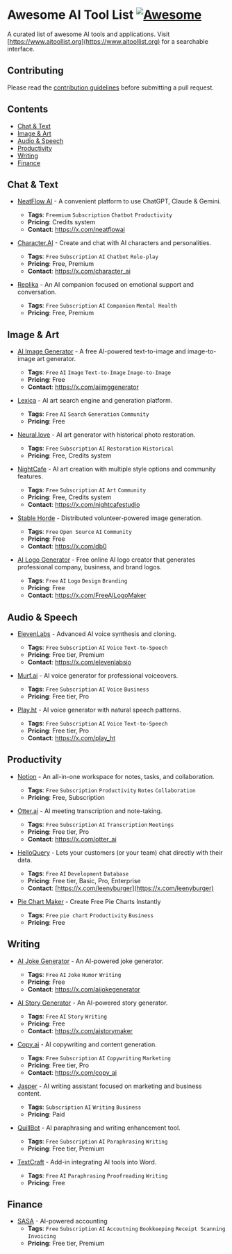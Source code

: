 # Awesome AI Tool List [![Awesome](https://awesome.re/badge.svg)](https://awesome.re)

A curated list of awesome AI tools and applications. Visit [https://www.aitoollist.org](https://www.aitoollist.org) for a searchable interface.

## Contributing

Please read the [contribution guidelines](CONTRIBUTING.md) before submitting a pull request.

## Contents
- [Chat & Text](#chat--text)
- [Image & Art](#image--art)
- [Audio & Speech](#audio--speech)
- [Productivity](#productivity)
- [Writing](#writing)
- [Finance](#finance)

## Chat & Text

- [NeatFlow AI](https://neatflowai.com) - A convenient platform to use ChatGPT, Claude & Gemini.
  - **Tags**: `Freemium` `Subscription` `Chatbot` `Productivity`
  - **Pricing**: Credits system
  - **Contact**: https://x.com/neatflowai

- [Character.AI](https://character.ai) - Create and chat with AI characters and personalities.
  - **Tags**: `Free` `Subscription` `AI` `Chatbot` `Role-play`
  - **Pricing**: Free, Premium
  - **Contact**: https://x.com/character_ai

- [Replika](https://replika.com) - An AI companion focused on emotional support and conversation.
  - **Tags**: `Free` `Subscription` `AI` `Companion` `Mental Health`
  - **Pricing**: Free, Premium

## Image & Art

- [AI Image Generator](https://www.aiimagegenerator.org) - A free AI-powered text-to-image and image-to-image art generator.
  - **Tags**: `Free` `AI` `Image` `Text-to-Image` `Image-to-Image`
  - **Pricing**: Free
  - **Contact**: https://x.com/aiimggenerator

- [Lexica](https://lexica.art) - AI art search engine and generation platform.
  - **Tags**: `Free` `AI` `Search` `Generation` `Community`
  - **Pricing**: Free

- [Neural.love](https://neural.love) - AI art generator with historical photo restoration.
  - **Tags**: `Free` `Subscription` `AI` `Restoration` `Historical`
  - **Pricing**: Free, Credits system

- [NightCafe](https://nightcafe.studio) - AI art creation with multiple style options and community features.
  - **Tags**: `Free` `Subscription` `AI` `Art` `Community`
  - **Pricing**: Free, Credits system
  - **Contact**: https://x.com/nightcafestudio

- [Stable Horde](https://stablehorde.net) - Distributed volunteer-powered image generation.
  - **Tags**: `Free` `Open Source` `AI` `Community`
  - **Pricing**: Free
  - **Contact**: https://x.com/db0

- [AI Logo Generator](https://www.ailogogenerator.org) - Free online AI logo creator that generates professional company, business, and brand logos.
  - **Tags**: `Free` `AI` `Logo` `Design` `Branding`
  - **Pricing**: Free
  - **Contact**: https://x.com/FreeAILogoMaker

## Audio & Speech

- [ElevenLabs](https://elevenlabs.io) - Advanced AI voice synthesis and cloning.
  - **Tags**: `Free` `Subscription` `AI` `Voice` `Text-to-Speech`
  - **Pricing**: Free tier, Premium
  - **Contact**: https://x.com/elevenlabsio

- [Murf.ai](https://murf.ai) - AI voice generator for professional voiceovers.
  - **Tags**: `Free` `Subscription` `AI` `Voice` `Business`
  - **Pricing**: Free tier, Pro

- [Play.ht](https://play.ht) - AI voice generator with natural speech patterns.
  - **Tags**: `Free` `Subscription` `AI` `Voice` `Text-to-Speech`
  - **Pricing**: Free tier, Pro
  - **Contact**: https://x.com/play_ht

## Productivity

- [Notion](https://www.notion.so) - An all-in-one workspace for notes, tasks, and collaboration.
  - **Tags**: `Free` `Subscription` `Productivity` `Notes` `Collaboration`
  - **Pricing**: Free, Subscription

- [Otter.ai](https://otter.ai) - AI meeting transcription and note-taking.
  - **Tags**: `Free` `Subscription` `AI` `Transcription` `Meetings`
  - **Pricing**: Free tier, Pro
  - **Contact**: https://x.com/otter_ai

- [HelloQuery](https://www.helloquery.com) - Lets your customers (or your team) chat directly with their data. 
  - **Tags**: `Free` `AI` `Development` `Database`
  - **Pricing**: Free tier, Basic, Pro, Enterprise
  - **Contact**: [https://x.com/leenyburger](https://x.com/leenyburger)

- [Pie Chart Maker](https://piechartmaker.site) - Create Free Pie Charts Instantly
  - **Tags**: `Free` `pie chart` `Productivity` `Business`
  - **Pricing**: Free
  
## Writing

- [AI Joke Generator](https://www.aijokegenerator.org) - An AI-powered joke generator.
  - **Tags**: `Free` `AI` `Joke` `Humor` `Writing`
  - **Pricing**: Free
  - **Contact**: https://x.com/aijokegenerator

- [AI Story Generator](https://www.aistorygenerator.org) - An AI-powered story generator.
  - **Tags**: `Free` `AI` `Story` `Writing`
  - **Pricing**: Free
  - **Contact**: https://x.com/aistorymaker

- [Copy.ai](https://www.copy.ai) - AI copywriting and content generation.
  - **Tags**: `Free` `Subscription` `AI` `Copywriting` `Marketing`
  - **Pricing**: Free tier, Pro
  - **Contact**: https://x.com/copy_ai

- [Jasper](https://www.jasper.ai) - AI writing assistant focused on marketing and business content.
  - **Tags**: `Subscription` `AI` `Writing` `Business`
  - **Pricing**: Paid

- [QuillBot](https://quillbot.com) - AI paraphrasing and writing enhancement tool.
  - **Tags**: `Free` `Subscription` `AI` `Paraphrasing` `Writing`
  - **Pricing**: Free tier, Premium

- [TextCraft](https://github.com/suncloudsmoon/TextCraft) - Add-in integrating AI tools into Word.
  - **Tags**: `Free` `AI` `Paraphrasing` `Proofreading` `Writing`
  - **Pricing**: Free

## Finance
- [SASA](https://www.usesasa.com/) - AI-powered accounting
  - **Tags**: `Free` `Subscription` `AI` `Accoutning` `Bookkeeping` `Receipt Scanning` `Invoicing`
  - **Pricing**: Free tier, Premium
